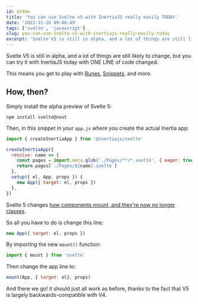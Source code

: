 ```yaml
---
id: bf9de
title: 'You can use Svelte v5 with InertiaJS really easily TODAY.'
date: '2023-11-26 09:46:49'
tags: ['svelte', 'javascript']
slug: you-can-use-svelte-v5-with-inertiajs-really-easily-today
excerpt: 'Svelte V5 is still in alpha, and a lot of things are still likely to change, but you can try it with InertiaJS today with ONE LINE of code changed.'
---
```


Svelte V5 is still in alpha, and a lot of things are still likely to change, but you can try it with InertiaJS today
with ONE LINE of code changed.

This means you get to play
with [Runes](https://www.youtube.com/watch?v=RVnxF3j3N8U&t=564s), [Snippets](https://youtu.be/gGwnF-lxS_Q?t=578), and
more.

## How, then?

Simply install the alpha preview of Svelte 5:

```
npm install svelte@next
```

Then, in this snippet in your `app.js` where you create the actual Inertia app:

```js
import { createInertiaApp } from '@inertiajs/svelte'

createInertiaApp({
  resolve: name => {
    const pages = import.meta.glob('./Pages/**/*.svelte', { eager: true })
    return pages[`./Pages/${name}.svelte`]
  },
  setup({ el, App, props }) {
    new App({ target: el, props })
  },
})
```

Svelte 5
changes [how components mount, and they're now no longer classes](https://svelte-5-preview.vercel.app/docs/breaking-changes#components-are-no-longer-classes).

So all you have to do is change this line:

```js
new App({ target: el, props })
```

By importing the new `mount()` function:

```js
import { mount } from 'svelte'
```

Then change the app line to:

```js
mount(App, { target: el}, props)
```

And there we go! it should just all work as before, thanks to the fact that V5 is largely backwards-compatible with V4.

